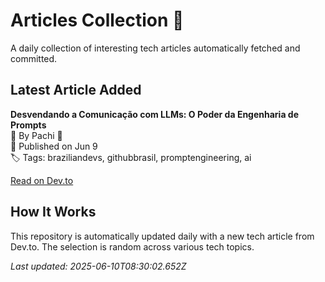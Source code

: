 # Articles Collection 📘

A daily collection of interesting tech articles automatically fetched and committed.

## Latest Article Added

**Desvendando a Comunicação com LLMs: O Poder da Engenharia de Prompts**  
👤 By Pachi 🥑   
📅 Published on Jun 9  
🏷 Tags: braziliandevs, githubbrasil, promptengineering, ai  

[Read on Dev.to](https://dev.to/pachicodes/desvendando-a-comunicacao-com-llms-o-poder-da-engenharia-de-prompts-4406)

## How It Works

This repository is automatically updated daily with a new tech article from Dev.to. The selection is random across various tech topics.

_Last updated: 2025-06-10T08:30:02.652Z_
